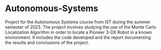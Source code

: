 # Autonomous-Systems
Project for the Autonomous Systems course from IST during the summer semester of 2023. The project involves studying the use of the Monte Carlo Localization Algorithm in order to locate a Pioneer 3-DX Robot in a known environment. It includes the code developed and the report documenting the results and conclusions of the project.
